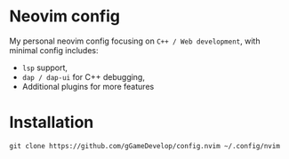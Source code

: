 # Neovim config

My personal neovim config focusing on `C++ / Web development`, with minimal config includes:
- `lsp` support,
- `dap / dap-ui` for C++  debugging,
- Additional plugins for more features

# Installation
```
git clone https://github.com/gGameDevelop/config.nvim ~/.config/nvim
```
